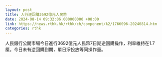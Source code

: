 ```yaml
---
layout: post
title: 人行逆回購3692億元人民幣
date: 2024-08-14 09:32:06.000000000 +08:00
link: https://news.rthk.hk/rthk/ch/component/k2/1766096-20240814.htm
categories: rthk
---
```


人民銀行公開市場今日進行3692億元人民幣7日期逆回購操作，利率維持在1.7厘。今日未有逆回購到期，單日淨投放等同操作量。
